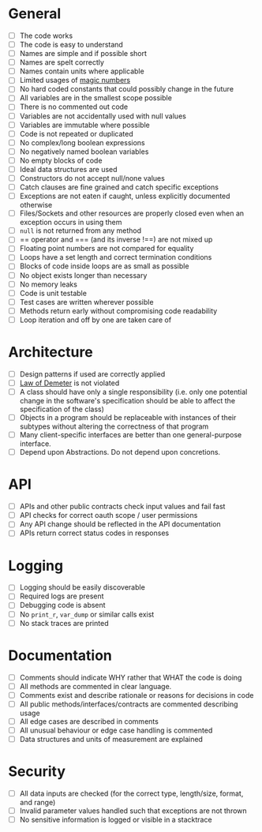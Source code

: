# General
  - [ ] The code works
  - [ ] The code is easy to understand
  - [ ] Names are simple and if possible short
  - [ ] Names are spelt correctly
  - [ ] Names contain units where applicable
  - [ ] Limited usages of [magic numbers](http://c2.com/cgi/wiki?MagicNumber)
  - [ ] No hard coded constants that could possibly change in the future
  - [ ] All variables are in the smallest scope possible
  - [ ] There is no commented out code
  - [ ] Variables are not accidentally used with null values
  - [ ] Variables are immutable where possible
  - [ ] Code is not repeated or duplicated
  - [ ] No complex/long boolean expressions
  - [ ] No negatively named boolean variables
  - [ ] No empty blocks of code
  - [ ] Ideal data structures are used
  - [ ] Constructors do not accept null/none values
  - [ ] Catch clauses are fine grained and catch specific exceptions
  - [ ] Exceptions are not eaten if caught, unless explicitly documented otherwise
  - [ ] Files/Sockets and other resources are properly closed even when an exception occurs in using them
  - [ ] `null` is not returned from any method
  - [ ] == operator and === (and its inverse !==) are not mixed up
  - [ ] Floating point numbers are not compared for equality
  - [ ] Loops have a set length and correct termination conditions
  - [ ] Blocks of code inside loops are as small as possible
  - [ ] No object exists longer than necessary
  - [ ] No memory leaks
  - [ ] Code is unit testable
  - [ ] Test cases are written wherever possible
  - [ ] Methods return early without compromising code readability
  - [ ] Loop iteration and off by one are taken care of

# Architecture
  - [ ] Design patterns if used are correctly applied
  - [ ] [Law of Demeter](https://en.wikipedia.org/wiki/Law_of_Demeter) is not violated
  - [ ] A class should have only a single responsibility (i.e. only one potential change in the software's specification should be able to affect the specification of the class)
  - [ ] Objects in a program should be replaceable with instances of their subtypes without altering the correctness of that program
  - [ ] Many client-specific interfaces are better than one general-purpose interface.
  - [ ] Depend upon Abstractions. Do not depend upon concretions.

# API
  - [ ] APIs and other public contracts check input values and fail fast
  - [ ] API checks for correct oauth scope / user permissions
  - [ ] Any API change should be reflected in the API documentation
  - [ ] APIs return correct status codes in responses

# Logging
  - [ ] Logging should be easily discoverable
  - [ ] Required logs are present
  - [ ] Debugging code is absent
  - [ ] No `print_r`, `var_dump` or similar calls exist
  - [ ] No stack traces are printed
  
# Documentation
  - [ ] Comments should indicate WHY rather that WHAT the code is doing
  - [ ] All methods are commented in clear language.
  - [ ] Comments exist and describe rationale or reasons for decisions in code
  - [ ] All public methods/interfaces/contracts are commented describing usage
  - [ ] All edge cases are described in comments
  - [ ] All unusual behaviour or edge case handling is commented
  - [ ] Data structures and units of measurement are explained

# Security
  - [ ] All data inputs are checked (for the correct type, length/size, format, and range)
  - [ ] Invalid parameter values handled such that exceptions are not thrown
  - [ ] No sensitive information is logged or visible in a stacktrace
